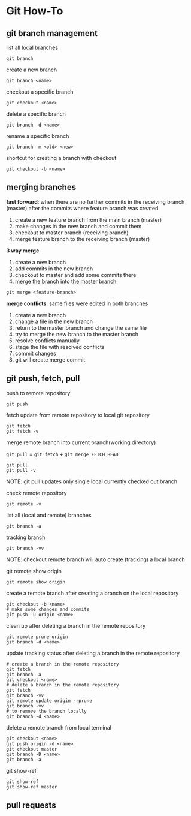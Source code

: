# Git How-To

## git branch management

list all local branches
```console
git branch
```

create a new branch
```console
git branch <name>
```

checkout a specific branch
```console
git checkout <name>
```

delete a specific branch
```console
git branch -d <name>
```

rename a specific branch
```console
git branch -m <old> <new>
```

shortcut for creating a branch with checkout
```console
git checkout -b <name>
```

## merging branches

**fast forward**: when there are no further commits in the receiving branch (master) after the commits where feature branch was created

1. create a new feature branch from the main branch (master)
2. make changes in the new branch and commit them
3. checkout to master branch (receiving branch)
4. merge feature branch to the receiving branch (master)

**3 way merge**

1. create a new branch
2. add commits in the new branch
3. checkout to master and add some commits there
4. merge the branch into the master branch

```console
git merge <feature-branch>
```

**merge conflicts**: same files were edited in both branches

1. create a new branch
2. change a file in the new branch
3. return to the master branch and change the same file
4. try to merge the new branch to the master branch
5. resolve conflicts manually
6. stage the file with resolved conflicts
7. commit changes
8. git will create merge commit

## git push, fetch, pull

push to remote repository
```console
git push
```

fetch update from remote repository to local git repository
```console
git fetch
git fetch -v
```

merge remote branch into current branch(working directory)

`git pull` = `git fetch` + `git merge FETCH_HEAD`
```console
git pull
git pull -v
```

NOTE: git pull updates only single local currently checked out branch

check remote repository
```console
git remote -v
```

list all (local and remote) branches
```console
git branch -a
```

tracking branch
```console
git branch -vv
```
NOTE: checkout remote branch will auto create (tracking) a local branch

git remote show origin
```console
git remote show origin
```

create a remote branch after creating a branch on the local repository
```console
git checkout -b <name>
# make some changes and commits
git push -u origin <name>
```

clean up after deleting a branch in the remote repository
```console
git remote prune origin
git branch -d <name>
```

update tracking status after deleting a branch in the remote repository
```console
# create a branch in the remote repository
git fetch
git branch -a
git checkout <name>
# delete a branch in the remote repository
git fetch
git branch -vv
git remote update origin --prune
git branch -vv
# to remove the branch locally
git branch -d <name>
```

delete a remote branch from local terminal
```console
git checkout <name>
git push origin -d <name>
git checkout master
git branch -D <name>
git branch -a
```

git show-ref
```console
git show-ref
git show-ref master
```

## pull requests